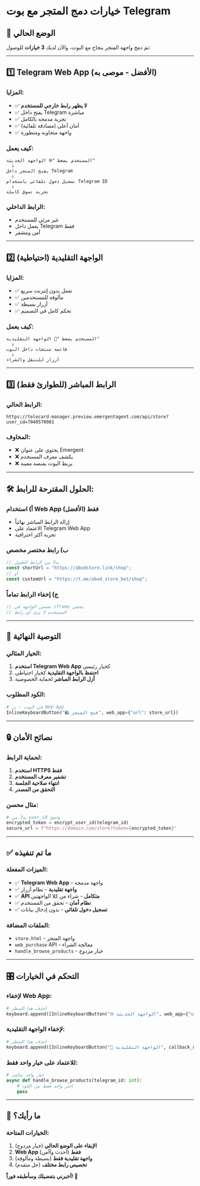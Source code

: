 # خيارات دمج المتجر مع بوت Telegram

## 🎯 الوضع الحالي

تم دمج واجهة المتجر بنجاح مع البوت، والآن لديك **3 خيارات** للوصول:

---

## 1️⃣ **Telegram Web App** (الأفضل - موصى به)

### المزايا:
- ✅ **لا يظهر رابط خارجي للمستخدم**
- ✅ يفتح داخل Telegram مباشرة
- ✅ تجربة مدمجة بالكامل
- ✅ أمان أعلى (مصادقة تلقائية)
- ✅ واجهة متجاوبة ومتطورة

### كيف يعمل:
```
المستخدم يضغط "🌐 الواجهة الحديثة"
  ↓
يفتح المتجر داخل Telegram
  ↓
تسجيل دخول تلقائي باستخدام Telegram ID
  ↓
تجربة تسوق كاملة
```

### الرابط الداخلي:
- غير مرئي للمستخدم
- يعمل داخل Telegram فقط
- آمن ومشفر

---

## 2️⃣ **الواجهة التقليدية** (احتياطية)

### المزايا:
- ✅ تعمل بدون إنترنت سريع
- ✅ مألوفة للمستخدمين
- ✅ أزرار بسيطة
- ✅ تحكم كامل في التصميم

### كيف يعمل:
```
المستخدم يضغط "📱 الواجهة التقليدية"
  ↓
قائمة منتجات داخل البوت
  ↓
أزرار للتنقل والشراء
```

---

## 3️⃣ **الرابط المباشر** (للطوارئ فقط)

### الرابط الحالي:
```
https://telecard-manager.preview.emergentagent.com/api/store?user_id=7040570081
```

### المخاوف:
- ❌ يحتوي على عنوان Emergent
- ❌ يكشف معرف المستخدم
- ❌ يربط البوت بمنصة معينة

---

## 🛠️ **الحلول المقترحة للرابط:**

### أ) **استخدام Web App فقط** (الأفضل)
- إزالة الرابط المباشر نهائياً
- الاعتماد على Telegram Web App
- تجربة أكثر احترافية

### ب) **رابط مختصر مخصص**
```javascript
// بدلاً من الرابط الطويل
const shortUrl = "https://abodstore.link/shop";
// أو
const customUrl = "https://t.me/abod_store_bot/shop";
```

### ج) **إخفاء الرابط تماماً**
```javascript
// تضمين الواجهة في iframe مخفي
// المستخدم لا يرى أي رابط
```

---

## 🎯 **التوصية النهائية**

### الخيار المثالي:
1. **استخدم Telegram Web App** كخيار رئيسي
2. **احتفظ بالواجهة التقليدية** كخيار احتياطي
3. **أزل الرابط المباشر** لحماية الخصوصية

### الكود المطلوب:
```python
# في البوت - زر Web App
InlineKeyboardButton("🛍️ فتح المتجر", web_app={"url": store_url})
```

---

## 🔒 **نصائح الأمان**

### لحماية الرابط:
1. **استخدم HTTPS فقط**
2. **تشفير معرف المستخدم**
3. **انتهاء صلاحية الجلسة**
4. **التحقق من المصدر**

### مثال محسن:
```python
# بدلاً من user_id واضح
encrypted_token = encrypt_user_id(telegram_id)
secure_url = f"https://domain.com/store?token={encrypted_token}"
```

---

## ✅ **ما تم تنفيذه**

### الميزات المفعلة:
- ✅ **Telegram Web App** - واجهة مدمجة
- ✅ **واجهة تقليدية** - نظام أزرار
- ✅ **API متكامل** - شراء من كلا الواجهتين
- ✅ **نظام أمان** - تحقق من المستخدم
- ✅ **تسجيل دخول تلقائي** - بدون إدخال بيانات

### الملفات المضافة:
- `store.html` - واجهة المتجر
- `web_purchase` API - معالجة الشراء
- `handle_browse_products` - خيار مزدوج

---

## 🎛️ **التحكم في الخيارات**

### لإخفاء Web App:
```python
# احذف هذا السطر
keyboard.append([InlineKeyboardButton("🌐 الواجهة الحديثة", web_app={"url": store_url})])
```

### لإخفاء الواجهة التقليدية:
```python
# احذف هذا السطر  
keyboard.append([InlineKeyboardButton("📱 الواجهة التقليدية", callback_data="browse_traditional")])
```

### للاعتماد على خيار واحد فقط:
```python
# خيار واحد مباشر
async def handle_browse_products(telegram_id: int):
    # اختر واحد فقط من الكود
    pass
```

---

## 🤔 **ما رأيك؟**

### الخيارات المتاحة:
1. **الإبقاء على الوضع الحالي** (خيار مزدوج)
2. **Web App فقط** (أحدث وأأمن)
3. **واجهة تقليدية فقط** (بسيطة ومألوفة)
4. **تخصيص رابط مختلف** (حل متقدم)

**أخبرني بتفضيلك وسأطبقه فوراً! 🚀**